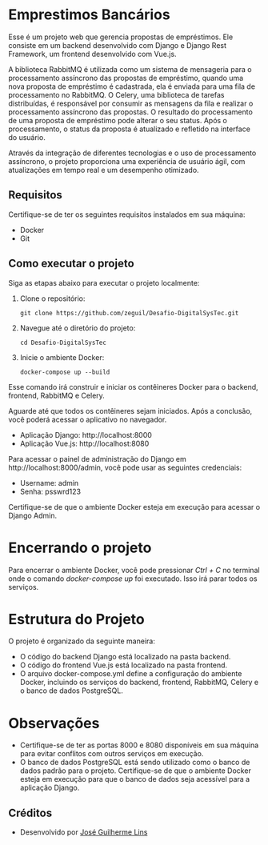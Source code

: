 # Emprestimos Bancários

Esse é um projeto web que gerencia propostas de empréstimos. Ele consiste em um backend desenvolvido com Django e Django Rest Framework, um frontend desenvolvido com Vue.js.

A biblioteca RabbitMQ é utilizada como um sistema de mensageria para o processamento assíncrono das propostas de empréstimo, quando uma nova proposta de empréstimo é cadastrada, ela é enviada para uma fila de processamento no RabbitMQ. O Celery, uma biblioteca de tarefas distribuídas, é responsável por consumir as mensagens da fila e realizar o processamento assíncrono das propostas. O resultado do processamento de uma proposta de empréstimo pode alterar o seu status. Após o processamento, o status da proposta é atualizado e refletido na interface do usuário.

Através da integração de diferentes tecnologias e o uso de processamento assíncrono, o projeto proporciona uma experiência de usuário ágil, com atualizações em tempo real e um desempenho otimizado.

## Requisitos

Certifique-se de ter os seguintes requisitos instalados em sua máquina:

- Docker
- Git

## Como executar o projeto

Siga as etapas abaixo para executar o projeto localmente:

1. Clone o repositório:
   ```shell
   git clone https://github.com/zeguil/Desafio-DigitalSysTec.git
2. Navegue até o diretório do projeto:
    ```shell
    cd Desafio-DigitalSysTec
3. Inicie o ambiente Docker:
    ```shell
    docker-compose up --build
Esse comando irá construir e iniciar os contêineres Docker para o backend, frontend, RabbitMQ e Celery.

Aguarde até que todos os contêineres sejam iniciados. Após a conclusão, você poderá acessar o aplicativo no navegador.

- Aplicação Django: http://localhost:8000
- Aplicação Vue.js: http://localhost:8080

Para acessar o painel de administração do Django em http://localhost:8000/admin, você pode usar as seguintes credenciais:

- Username: admin
- Senha: psswrd123

Certifique-se de que o ambiente Docker esteja em execução para acessar o Django Admin.
# Encerrando o projeto
Para encerrar o ambiente Docker, você pode pressionar *Ctrl + C* no terminal onde o comando *docker-compose up* foi executado. Isso irá parar todos os serviços.

# Estrutura do Projeto
O projeto é organizado da seguinte maneira:

- O código do backend Django está localizado na pasta backend.
- O código do frontend Vue.js está localizado na pasta frontend.
- O arquivo docker-compose.yml define a configuração do ambiente Docker, incluindo os serviços do backend, frontend, RabbitMQ, Celery e o banco de dados PostgreSQL.

# Observações
- Certifique-se de ter as portas 8000 e 8080 disponíveis em sua máquina para evitar conflitos com outros serviços em execução.
- O banco de dados PostgreSQL está sendo utilizado como o banco de dados padrão para o projeto. Certifique-se de que o ambiente Docker esteja em execução para que o banco de dados seja acessível para a aplicação Django.

## Créditos

- Desenvolvido por [José Guilherme Lins](https://github.com/zeguil)
